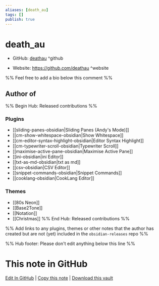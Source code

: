 ```yaml
---
aliases: [death_au]
tags: []
publish: true
---
```


# death_au

- GitHub: [deathau](https://github.com/deathau/) ^github
<!-- - Discord: `@` ^discord-->
- Website: <https://github.com/deathau> ^website
<!-- - [[Publish sites|Publish site]]: <https://> ^publish-->

%% Feel free to add a bio below this comment %%

## Author of

%% Begin Hub: Released contributions %%

### Plugins

- [[sliding-panes-obsidian|Sliding Panes (Andy's Mode)]]
- [[cm-show-whitespace-obsidian|Show Whitespace]]
- [[cm-editor-syntax-highlight-obsidian|Editor Syntax Highlight]]
- [[cm-typewriter-scroll-obsidian|Typewriter Scroll]]
- [[maximise-active-pane-obsidian|Maximise Active Pane]]
- [[ini-obsidian|ini Editor]]
- [[txt-as-md-obsidian|txt as md]]
- [[csv-obsidian|CSV Editor]]
- [[snippet-commands-obsidian|Snippet Commands]]
- [[cooklang-obsidian|CookLang Editor]]

### Themes

- [[80s Neon]]
- [[Base2Tone]]
- [[Notation]]
- [[Christmas]]
  %% End Hub: Released contributions %%

%% Add links to any plugins, themes or other notes that the author has created but are not (yet) included in the `obsidian-releases` repo %%

<!--
### Unlisted plugins
-->

<!--
### Others
-->

<!--
## Sponsor this author
-->

<!-- - [[GitHub sponsors]]: [Sponsor @deathau on GitHub Sponsors](https://github.com/sponsors/deathau) ^github-sponsor-->
<!-- - [[Buy me a coffee]]: <https://> ^buy-me-a-coffee-->
<!-- - [[PayPal]]: <https://> ^paypal-->
<!-- - [[Patreon]]: <https://> ^patreon-->

<!--
## Follow this author
-->

<!-- - [[YouTube Channels|On YouTube]]: <https://> ^youtube-->
<!-- - Twitter: <https://> ^twitter-->
<!-- - ... -->

%% Hub footer: Please don't edit anything below this line %%

# This note in GitHub

<span class="git-footer">[Edit In GitHub](https://github.dev/obsidian-community/obsidian-hub/blob/main/01%20-%20Community/People/deathau.md "git-hub-edit-note") | [Copy this note](https://raw.githubusercontent.com/obsidian-community/obsidian-hub/main/01%20-%20Community/People/deathau.md "git-hub-copy-note") | [Download this vault](https://github.com/obsidian-community/obsidian-hub/archive/refs/heads/main.zip "git-hub-download-vault") </span>
